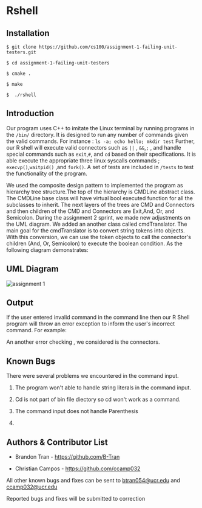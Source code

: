 Rshell
===
## Installation
```
$ git clone https://github.com/cs100/assignment-1-failing-unit-testers.git

$ cd assignment-1-failing-unit-testers

$ cmake .

$ make

$  ./rshell
```

## Introduction 
 Our program uses C++ to imitate the Linux terminal by running programs in the `/bin/` directory. It is designed to run any number of commands given the valid commands. For instance : `ls -a; echo hello; mkdir test` Further, our R shell will execute valid connectors such as `||` , `&&`,`;` , and handle special commands such as `exit`,`#`, and `cd` based on their specifications. It is able execute the appropriate three linux syscalls commands ;  `execvp()`,`waitpid()` ,and `fork()`.  A set of tests are included in `/tests` to test the functionality of the program.

We used the composite design pattern to implemented the program as hierarchy tree structure.The top of the hierarchy is CMDLine abstract class. The CMDLine base class will have virtual bool executed function for all the subclasses to inherit. The next layers of the trees are CMD and Connectors and then children of the CMD and Connectors are Exit,And, Or, and Semicolon. During the assignment 2 sprint, we made new adjustments on the UML diagram. We added an another class called cmdTranslator. The main goal for the cmdTranslator is to convert string tokens into objects. With this conversion, we can use the token objects to call the connector's children (And, Or, Semicolon) to execute the boolean condition. As the following diagram demonstrates:

## UML Diagram 
![assignment 1](https://user-images.githubusercontent.com/43591097/48861992-d37fe480-ed79-11e8-8033-6dc0a29ee0e6.png)

## Output
 If the user entered invalid command in the command line then our R Shell program will throw an error exception to inform the user's incorrect command. For example:

 

An another error checking , we considered is the connectors. 
 

 
## Known Bugs

There were several problems we encountered  in the command input.

1. The program won't able to handle string literals in the command input. 
 
2. Cd is not part of bin file diectory so cd won't work as a command.  

3. The command input does not handle Parenthesis 

4. 


## Authors & Contributor List

* Brandon Tran - https://github.com/B-Tran

* Christian Campos - https://github.com/ccamp032

All other known bugs and fixes can be sent to btran054@ucr.edu and ccamp032@ucr.edu 

Reported bugs and fixes will be submitted to correction
